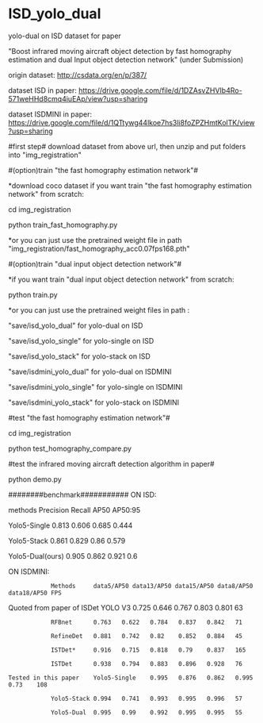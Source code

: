 # ISD_yolo_dual
yolo-dual on ISD dataset for paper 

"Boost infrared moving aircraft object detection by fast homography estimation and dual Input object detection network" (under Submission)

origin dataset: http://csdata.org/en/p/387/

dataset ISD in paper: https://drive.google.com/file/d/1DZAsvZHVIb4Ro-571weHHd8cmq4iuEAp/view?usp=sharing

dataset ISDMINI  in paper: https://drive.google.com/file/d/1QTtywg44lkoe7hs3li8foZPZHmtKolTK/view?usp=sharing

#first step#
download dataset from above url, then unzip and put folders into "img_registration"

#(option)train "the fast homography estimation network"#

*download coco dataset if you want train "the fast homography estimation network" from scratch:

cd img_registration

python train_fast_homography.py

*or you can just use the pretrained weight file in path "img_registration/fast_homography_acc0.07fps168.pth"

#(option)train "dual input object detection network"#

*if you want train "dual input object detection network" from scratch:

python train.py

*or you can just use the pretrained weight files in path :

"save/isd_yolo_dual" for yolo-dual on ISD

"save/isd_yolo_single" for yolo-single on ISD

"save/isd_yolo_stack" for yolo-stack on ISD

"save/isdmini_yolo_dual" for yolo-dual on ISDMINI

"save/isdmini_yolo_single" for yolo-single on ISDMINI

"save/isdmini_yolo_stack" for yolo-stack on ISDMINI

#test "the fast homography estimation network"#

cd img_registration

python test_homography_compare.py

#test the infrared moving aircraft detection algorithm in paper#

python demo.py

########benchmark###########
ON ISD:

methods			Precision Recall AP50 AP50:95

Yolo5-Single		0.813	0.606	0.685	0.444
 
Yolo5-Stack		0.861	0.829	0.86	0.579

Yolo5-Dual(ours)	0.905	0.862	0.921	0.6

ON ISDMINI:

				Methods     data5/AP50 data13/AP50 data15/AP50 data8/AP50 data18/AP50 FPS
							
Quoted from paper of ISDet	YOLO V3		0.725	0.646	0.767	0.803	0.801	63

				RFBnet		0.763	0.622	0.784	0.837	0.842	71

				RefineDet	0.881	0.742	0.82	0.852	0.884	45

				ISTDet*		0.916	0.715	0.818	0.79	0.837	165

				ISTDet		0.938	0.794	0.883	0.896	0.928	76
	
	Tested in this paper	Yolo5-Single	0.995	0.876	0.862	0.995	0.73	108

				Yolo5-Stack	0.994	0.741	0.993	0.995	0.996	57

				Yolo5-Dual	0.995	0.99	0.992	0.995	0.995	55
